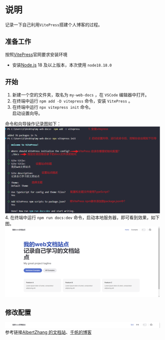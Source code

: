 # 说明

记录一下自己利用`VitePress`搭建个人博客的过程。

## 准备工作

按照[VitePress](https://vitepress.dev/zh/guide/getting-started#installation)官网要求安装环境

- 安装[Node.js](https://nodejs.org/en) 18 及以上版本，本次使用 `node18.18.0`

## 开始

1. 新建一个空的文件夹，取名为 `my-web-docs` ，在 `VSCode` 编辑器中打开。
2. 在终端中运行 `npm add -D vitepress` 命令，安装 `VitePress` 。
3. 在终端中运行 `npx vitepress init` 命令。  
   启动设置向导。

命令和向导操作记录图如下：
![alt text](image-1.png)  
4. 在终端中运行 `npm run docs:dev` 命令，启动本地服务器，即可看到效果，如下图。
![alt text](image-2.png)

## 修改配置

![alt text](image-4.png)
参考链接[AlbertZhang 的文档站](https://docs.bugdesigner.cn/docs/Tutorial/vitepress.html)、[千帆的博客](https://helloahao096.github.io/helloahao/posts/GitHub%20Action%E4%B8%80%E9%94%AE%E9%83%A8%E7%BD%B2%E4%B8%AA%E4%BA%BA%E5%8D%9A%E5%AE%A2.html)

